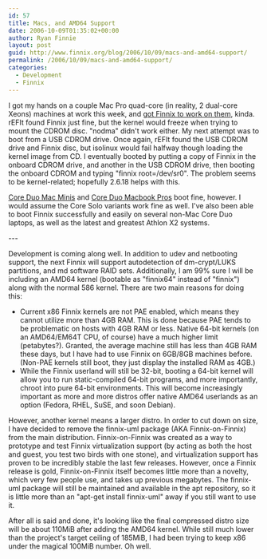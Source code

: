 ```yaml
---
id: 57
title: Macs, and AMD64 Support
date: 2006-10-09T01:35:02+00:00
author: Ryan Finnie
layout: post
guid: http://www.finnix.org/blog/2006/10/09/macs-and-amd64-support/
permalink: /2006/10/09/macs-and-amd64-support/
categories:
  - Development
  - Finnix
---
```

I got my hands on a couple Mac Pro quad-core (in reality, 2 dual-core Xeons) machines at work this week, and [got Finnix to work on them](http://www.finnix.org/submits/x86/1160195401-3492276741-1559875628.gz), kinda. rEFIt found Finnix just fine, but the kernel would freeze when trying to mount the CDROM disc. "nodma" didn't work either. My next attempt was to boot from a USB CDROM drive. Once again, rEFIt found the USB CDROM drive and Finnix disc, but isolinux would fail halfway though loading the kernel image from CD. I eventually booted by putting a copy of Finnix in the onboard CDROM drive, and another in the USB CDROM drive, then booting the onboard CDROM and typing "finnix root=/dev/sr0". The problem seems to be kernel-related; hopefully 2.6.18 helps with this.

[Core Duo Mac Minis](http://www.finnix.org/submits/x86/1159841457-3492276741-1699090591.gz) and [Core Duo Macbook Pros](http://www.finnix.org/submits/x86/1152082079-1135890989-787139463.gz) boot fine, however. I would assume the Core Solo variants work fine as well. I've also been able to boot Finnix successfully and easily on several non-Mac Core Duo laptops, as well as the latest and greatest Athlon X2 systems.

\---

Development is coming along well. In addition to udev and netbooting support, the next Finnix will support autodetection of dm-crypt/LUKS partitions, and md software RAID sets. Additionally, I am 99% sure I will be including an AMD64 kernel (bootable as "finnix64" instead of "finnix") along with the normal 586 kernel. There are two main reasons for doing this:

  * Current x86 Finnix kernels are not PAE enabled, which means they cannot utilize more than 4GB RAM. This is done because PAE tends to be problematic on hosts with 4GB RAM or less. Native 64-bit kernels (on an AMD64/EM64T CPU, of course) have a much higher limit (petabytes?). Granted, the average machine still has less than 4GB RAM these days, but I have had to use Finnix on 6GB/8GB machines before. (Non-PAE kernels still boot, they just display the installed RAM as 4GB.)
  * While the Finnix userland will still be 32-bit, booting a 64-bit kernel will allow you to run static-compiled 64-bit programs, and more importantly, chroot into pure 64-bit environments. This will become increasingly important as more and more distros offer native AMD64 userlands as an option (Fedora, RHEL, SuSE, and soon Debian).

However, another kernel means a larger distro. In order to cut down on size, I have decided to remove the finnix-uml package (AKA Finnix-on-Finnix) from the main distribution. Finnix-on-Finnix was created as a way to prototype and test Finnix virtualization support (by acting as both the host and guest, you test two birds with one stone), and virtualization support has proven to be incredibly stable the last few releases. However, once a Finnix release is gold, Finnix-on-Finnix itself becomes little more than a novelty, which very few people use, and takes up previous megabytes. The finnix-uml package will still be maintained and available in the apt repository, so it is little more than an "apt-get install finnix-uml" away if you still want to use it.

After all is said and done, it's looking like the final compressed distro size will be about 110MiB after adding the AMD64 kernel. While still much lower than the project's target ceiling of 185MiB, I had been trying to keep x86 under the magical 100MiB number. Oh well.